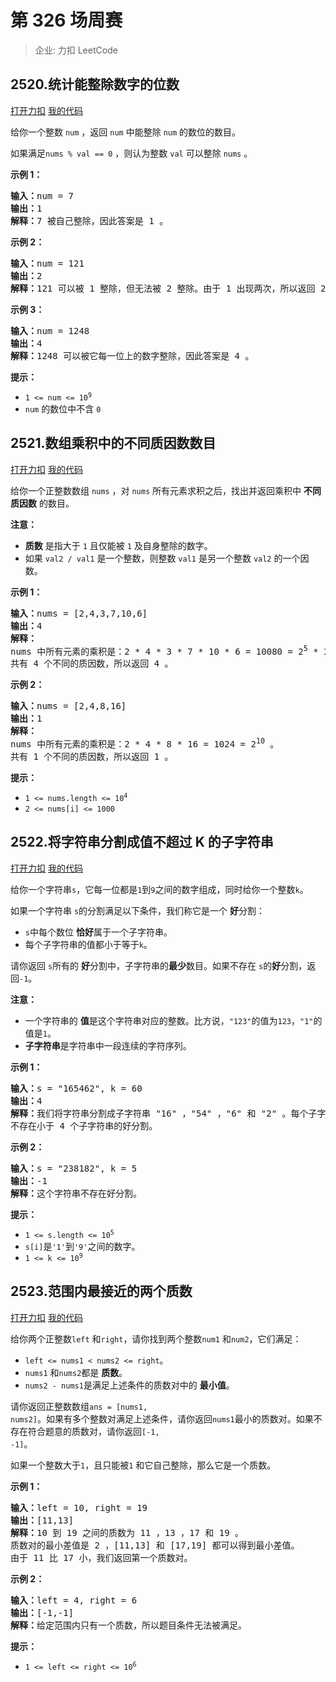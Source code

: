 # 第 326 场周赛

> 企业: 力扣 LeetCode

## 2520.统计能整除数字的位数

[打开力扣](https://leetcode.cn/problems/count-the-digits-that-divide-a-number) [我的代码](2520.count_the_digits_that_divide_a_number.py)

给你一个整数 <code>num</code> ，返回 <code>num</code> 中能整除 <code>num</code> 的数位的数目。

如果满足<code>nums % val == 0</code> ，则认为整数 <code>val</code> 可以整除 <code>nums</code> 。



<strong>示例 1：</strong>

<pre><strong>输入：</strong>num = 7
<strong>输出：</strong>1
<strong>解释：</strong>7 被自己整除，因此答案是 1 。
</pre>

<strong>示例 2：</strong>

<pre><strong>输入：</strong>num = 121
<strong>输出：</strong>2
<strong>解释：</strong>121 可以被 1 整除，但无法被 2 整除。由于 1 出现两次，所以返回 2 。
</pre>

<strong>示例 3：</strong>

<pre><strong>输入：</strong>num = 1248
<strong>输出：</strong>4
<strong>解释：</strong>1248 可以被它每一位上的数字整除，因此答案是 4 。
</pre>



<strong>提示：</strong>

<ul>
	<li><code>1 <= num <= 10<sup>9</sup></code></li>
	<li><code>num</code> 的数位中不含 <code>0</code></li>
</ul>

## 2521.数组乘积中的不同质因数数目

[打开力扣](https://leetcode.cn/problems/distinct-prime-factors-of-product-of-array) [我的代码](2521.distinct_prime_factors_of_product_of_array.py)

给你一个正整数数组 <code>nums</code> ，对 <code>nums</code> 所有元素求积之后，找出并返回乘积中 <strong>不同质因数</strong> 的数目。

<strong>注意：</strong>

<ul>
	<li><strong>质数</strong> 是指大于 <code>1</code> 且仅能被 <code>1</code> 及自身整除的数字。</li>
	<li>如果 <code>val2 / val1</code> 是一个整数，则整数 <code>val1</code> 是另一个整数 <code>val2</code> 的一个因数。</li>
</ul>



<strong>示例 1：</strong>

<pre><strong>输入：</strong>nums = [2,4,3,7,10,6]
<strong>输出：</strong>4
<strong>解释：</strong>
nums 中所有元素的乘积是：2 * 4 * 3 * 7 * 10 * 6 = 10080 = 2<sup>5</sup> * 3<sup>2</sup> * 5 * 7 。
共有 4 个不同的质因数，所以返回 4 。
</pre>

<strong>示例 2：</strong>

<pre><strong>输入：</strong>nums = [2,4,8,16]
<strong>输出：</strong>1
<strong>解释：</strong>
nums 中所有元素的乘积是：2 * 4 * 8 * 16 = 1024 = 2<sup>10</sup> 。
共有 1 个不同的质因数，所以返回 1 。</pre>



<strong>提示：</strong>

<ul>
	<li><code>1 <= nums.length <= 10<sup>4</sup></code></li>
	<li><code>2 <= nums[i] <= 1000</code></li>
</ul>

## 2522.将字符串分割成值不超过 K 的子字符串

[打开力扣](https://leetcode.cn/problems/partition-string-into-substrings-with-values-at-most-k) [我的代码](2522.partition_string_into_substrings_with_values_at_most_k.py)

给你一个字符串<code>s</code>，它每一位都是<code>1</code>到<code>9</code>之间的数字组成，同时给你一个整数<code>k</code>。

如果一个字符串 <code>s</code>的分割满足以下条件，我们称它是一个 <strong>好</strong>分割：

<ul>
	<li><code>s</code>中每个数位 <strong>恰好</strong>属于一个子字符串。</li>
	<li>每个子字符串的值都小于等于<code>k</code>。</li>
</ul>

请你返回 <code>s</code>所有的 <strong>好</strong>分割中，子字符串的<strong>最少</strong>数目。如果不存在 <code>s</code>的<strong>好</strong>分割，返回<code>-1</code>。

<b>注意：</b>

<ul>
	<li>一个字符串的 <strong>值</strong>是这个字符串对应的整数。比方说，<code>"123"</code>的值为<code>123</code>，<code>"1"</code>的值是<code>1</code>。</li>
	<li><strong>子字符串</strong>是字符串中一段连续的字符序列。</li>
</ul>



<strong>示例 1：</strong>

<pre>
<b>输入：</b>s = "165462", k = 60
<b>输出：</b>4
<b>解释：</b>我们将字符串分割成子字符串 "16" ，"54" ，"6" 和 "2" 。每个子字符串的值都小于等于 k = 60 。
不存在小于 4 个子字符串的好分割。
</pre>

<strong>示例 2：</strong>

<pre>
<b>输入：</b>s = "238182", k = 5
<b>输出：</b>-1
<strong>解释：</strong>这个字符串不存在好分割。
</pre>



<strong>提示：</strong>

<ul>
	<li><code>1 <= s.length <= 10<sup>5</sup></code></li>
	<li><code>s[i]</code>是<code>'1'</code>到<code>'9'</code>之间的数字。</li>
	<li><code>1 <= k <= 10<sup>9</sup></code></li>
</ul>

## 2523.范围内最接近的两个质数

[打开力扣](https://leetcode.cn/problems/closest-prime-numbers-in-range) [我的代码](2523.closest_prime_numbers_in_range.py)

给你两个正整数<code>left</code> 和<code>right</code>，请你找到两个整数<code>num1</code> 和<code>num2</code>，它们满足：

<ul>
	<li><code>left <= nums1 < nums2 <= right</code>。</li>
	<li><code>nums1</code> 和<code>nums2</code>都是 <strong>质数</strong>。</li>
	<li><code>nums2 - nums1</code>是满足上述条件的质数对中的 <strong>最小值</strong>。</li>
</ul>

请你返回正整数数组<code>ans = [nums1, nums2]</code>。如果有多个整数对满足上述条件，请你返回<code>nums1</code>最小的质数对。如果不存在符合题意的质数对，请你返回<code>[-1, -1]</code>。

如果一个整数大于<code>1</code>，且只能被<code>1</code> 和它自己整除，那么它是一个质数。



<strong>示例 1：</strong>

<pre>
<b>输入：</b>left = 10, right = 19
<b>输出：</b>[11,13]
<b>解释：</b>10 到 19 之间的质数为 11 ，13 ，17 和 19 。
质数对的最小差值是 2 ，[11,13] 和 [17,19] 都可以得到最小差值。
由于 11 比 17 小，我们返回第一个质数对。
</pre>

<strong>示例 2：</strong>

<pre>
<b>输入：</b>left = 4, right = 6
<b>输出：</b>[-1,-1]
<b>解释：</b>给定范围内只有一个质数，所以题目条件无法被满足。
</pre>



<strong>提示：</strong>

<ul>
	<li><code>1 <= left <= right <= 10<sup>6</sup></code></li>
</ul>
